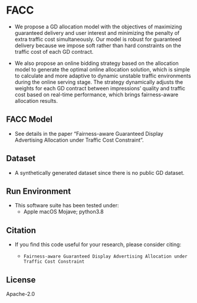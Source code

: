 # FACC

- We propose a GD allocation model with the objectives of maximizing guaranteed delivery and user interest and minimizing the penalty of extra traffic cost simultaneously. Our model is robust for guaranteed delivery because we impose soft rather than hard constraints on the traffic cost of each GD contract.

- We also propose an online bidding strategy based on the allocation model to generate the optimal online allocation solution, which is simple to calculate and more adaptive to dynamic unstable traffic environments during the online serving stage. The strategy dynamically adjusts the weights for each GD contract between impressions’ quality and traffic cost based on real-time performance, which brings fairness-aware allocation results.

## FACC Model
- See details in the paper “Fairness-aware Guaranteed Display Advertising Allocation under Traffic Cost Constraint”.

## Dataset
- A synthetically generated dataset since there is no public GD dataset.

## Run Environment
- This software suite has been tested under:
  - Apple macOS Mojave; python3.8

## Citation

- If you find this code useful for your research, please consider citing:

  - `Fairness-aware Guaranteed Display Advertising Allocation under Traffic Cost Constraint`

## License
Apache-2.0

